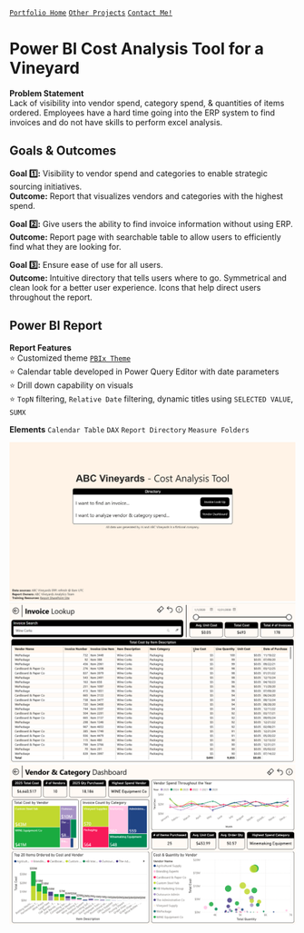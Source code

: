 [`Portfolio Home`](https://github.com/hayley-boll/portfolio/blob/main/README.md) [`Other Projects`](https://github.com/hayley-boll/portfolio/blob/main/README.md#portfolio-projects) [`Contact Me!`](https://github.com/hayley-boll/portfolio/blob/main/README.md#contact)

# Power BI Cost Analysis Tool for a Vineyard 

**Problem Statement**  
Lack of visibility into vendor spend, category spend, & quantities of items ordered. Employees have a hard time going into the ERP system to find invoices and do not have skills to perform excel analysis.

## Goals & Outcomes

**Goal 1️⃣:** Visibility to vendor spend and categories to enable strategic sourcing initiatives.  
**Outcome:** Report that visualizes vendors and categories with the highest spend. 

**Goal 2️⃣:** Give users the ability to find invoice information without using ERP.   
**Outcome:** Report page with searchable table to allow users to efficiently find what they are looking for.   

**Goal 3️⃣:** Ensure ease of use for all users.  
**Outcome:** Intuitive directory that tells users where to go. Symmetrical and clean look for a better user experience. Icons that help direct users throughout the report. 


## Power BI Report
**Report Features**  
⭐ Customized theme [`PBIx Theme`](https://github.com/hayley-boll/portfolio/blob/main/project/hayley-theme.json)  
⭐ Calendar table developed in Power Query Editor with date parameters  
⭐ Drill down capability on visuals  
⭐ `TopN` filtering, `Relative Date` filtering, dynamic titles using `SELECTED VALUE`, `SUMX`  

**Elements** `Calendar Table` `DAX` `Report Directory` `Measure Folders`

<img src="https://github.com/hayley-boll/portfolio/blob/main/project/directory-page.png" alt="Directory Page" width="800">

<img src="https://github.com/hayley-boll/portfolio/blob/main/project/invoice-lookup.png" alt="Invoice Lookup" width="800">

<img src="https://github.com/hayley-boll/portfolio/blob/main/project/vendor-dashboard.png" alt="Vendor Dashboard" width="800">
